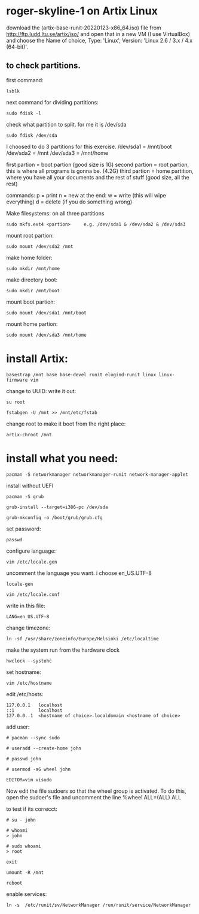 # roger-skyline-1 on Artix Linux

download the (artix-base-runit-20220123-x86_64.iso) file from http://ftp.ludd.ltu.se/artix/iso/
and open that in a new VM (I use VirtualBox) and choose the Name of choice, Type: 'Linux', Version: 'Linux 2.6 / 3.x / 4.x (64-bit)'.

## to check partitions.
first command: 
```
lsblk
```

next command for dividing partitions:
```
sudo fdisk -l
```

check what partition to split. for me it is /dev/sda
```
sudo fdisk /dev/sda
```

I choosed to do 3 partitions for this exercise.
/dev/sda1 = /mnt/boot
/dev/sda2 = /mnt
/dev/sda3 = /mnt/home

first partion = boot partion (good size is 1G)
second partion = root partion, this is where all programs is gonna be. (4.2G)
third partion = home partition, where you have all your documents and the rest of stuff (good size, all the rest)

commands:
p = print
n = new
at the end:
w = write (this will wipe everything)
d = delete (if you do something wrong)

Make filesystems:
on all three partitions
```
sudo mkfs.ext4 <partion>     e.g. /dev/sda1 & /dev/sda2 & /dev/sda3
```

mount root partion:
```
sudo mount /dev/sda2 /mnt
```

make home folder:
```
sudo mkdir /mnt/home
```

make directory boot:
```
sudo mkdir /mnt/boot
```

mount boot partion:
```
sudo mount /dev/sda1 /mnt/boot
```

mount home partion:
```
sudo mount /dev/sda3 /mnt/home
```

# install Artix:
```
basestrap /mnt base base-devel runit elogind-runit linux linux-firmware vim
```

change to UUID:
write it out:
```
su root
```

```
fstabgen -U /mnt >> /mnt/etc/fstab
```

change root to make it boot from the right place:
```
artix-chroot /mnt
```

# install what you need:
```
pacman -S networkmanager networkmanager-runit network-manager-applet
```

install without UEFI
```
pacman -S grub
```

```
grub-install --target=i386-pc /dev/sda
```

```
grub-mkconfig -o /boot/grub/grub.cfg
```

set password:
```
passwd
```

configure language:
```
vim /etc/locale.gen
```
uncomment the language you want. i choose en_US.UTF-8 
```
locale-gen
```

```
vim /etc/locale.conf
```
write in this file:
```
LANG=en_US.UTF-8
```

change timezone:
```
ln -sf /usr/share/zoneinfo/Europe/Helsinki /etc/localtime
```
make the system run from the hardware clock
```
hwclock --systohc
```

set hostname:
```
vim /etc/hostname
```

edit /etc/hosts:
```
127.0.0.1   localhost
::1         localhost
127.0.0..1  <hostname of choice>.localdomain <hostname of choice>
```

add user:
```
# pacman --sync sudo
```

```
# useradd --create-home john
```

```
# passwd john
```

```
# usermod -aG wheel john
```

```
EDITOR=vim visudo
```
Now edit the file sudoers so that the wheel group is activated. To do this, open the sudoer's file and uncomment the line  %wheel ALL=(ALL) ALL

to test if its correcct:
```
# su - john
```

```
# whoami
> john
```

```
# sudo whoami
> root
```

```
exit
```

```
umount -R /mnt
```

```
reboot
```

enable services:
```
ln -s  /etc/runit/sv/NetworkManager /run/runit/service/NetworkManager
```
